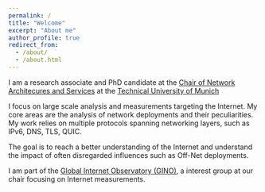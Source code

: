 ```yaml
---
permalink: /
title: "Welcome"
excerpt: "About me"
author_profile: true
redirect_from: 
  - /about/
  - /about.html
---
```


I am a research associate and PhD candidate at the [Chair of Network Architecures and Services](https://net.in.tum.de/) at the [Technical University of Munich](https://www.tum.de/en/)

I focus on large scale analysis and measurements targeting the Internet. My core areas are the analysis of network deployments and their peculiarities. My work relies on multiple protocols spanning networking layers, such as IPv6, DNS, TLS, QUIC.

The goal is to reach a better understanding of the Internet and understand the impact of often disregarded influences such as Off-Net deployments.

I am part of the [Global Internet Observatory (GINO)](https://net.in.tum.de/projects/gino/), a interest group at our chair focusing on Internet measurements.
